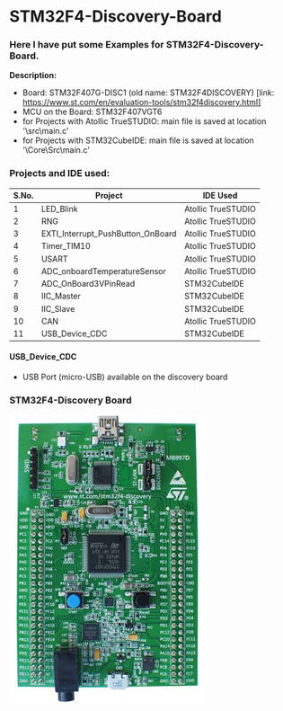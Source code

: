 # STM32F4-Discovery-Board
### Here I have put some Examples for STM32F4-Discovery-Board.

**Description:**
- Board: STM32F407G-DISC1 (old name: STM32F4DISCOVERY) [link: https://www.st.com/en/evaluation-tools/stm32f4discovery.html]  
- MCU on the Board: STM32F407VGT6
- for Projects with Atollic TrueSTUDIO: main file is saved at location '<project-name>\src\main.c'  
- for Projects with STM32CubeIDE: main file is saved at location '<project-name>\Core\Src\main.c'  

### Projects and IDE used:

| S.No. | Project                           | IDE Used           |
| ----- | --------------------------------- | ------------------ |
| 1     | LED_Blink                         | Atollic TrueSTUDIO |
| 2     | RNG                               | Atollic TrueSTUDIO |
| 3     | EXTI_Interrupt_PushButton_OnBoard | Atollic TrueSTUDIO |
| 4     | Timer_TIM10                       | Atollic TrueSTUDIO |
| 5     | USART                             | Atollic TrueSTUDIO |
| 6     | ADC_onboardTemperatureSensor      | Atollic TrueSTUDIO |
| 7     | ADC_OnBoard3VPinRead              | STM32CubeIDE       |
| 8     | IIC_Master                        | STM32CubeIDE       |
| 9     | IIC_Slave                         | STM32CubeIDE       |
| 10    | CAN                               | Atollic TrueSTUDIO |
| 11    | USB_Device_CDC                    | STM32CubeIDE       |

#### USB_Device_CDC
- USB Port (micro-USB) available on the discovery board

### STM32F4-Discovery Board
![STM32F4-Discovery Board](zz_docs/STM32F4-Discovery.jpg)
